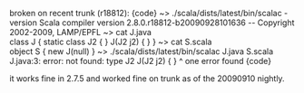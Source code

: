 broken on recent trunk (r18812):
{code}
  ~> ./scala/dists/latest/bin/scalac -version
Scala compiler version 2.8.0.r18812-b20090928101636 -- Copyright 2002-2009, LAMP/EPFL
  ~> cat J.java                              
class J {
	static class J2 { }
	J(J2 j2) { }
}
  ~> cat S.scala                             
object S { new J(null) }
  ~> ./scala/dists/latest/bin/scalac J.java S.scala
J.java:3: error: not found: type J2
	J(J2 j2) { }
          ^
one error found
{code}

it works fine in 2.7.5 and worked fine on trunk as of the 20090910 nightly.

